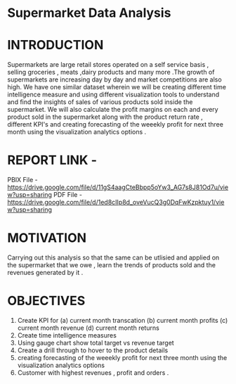 # Supermarket Data Analysis

# INTRODUCTION 
Supermarkets are large retail stores operated on a self service basis , selling groceries , meats ,dairy products and many more .The growth of supermarkets are increasing day by day and market competitions are also high. We have one similar dataset wherein we will be creating different time intelligence measure and using different visualization tools to understand and find the insights of sales of various products sold inside the supermarket. We will also calculate the profit margins on each and every product sold in the supermarket along with the product return rate , different KPI's and creating forecasting of the weeekly profit for next three month using the visualization analytics options .

# REPORT LINK -
PBIX File - https://drive.google.com/file/d/11gS4aagCteBbpp5oYw3_AG7s8J81Od7u/view?usp=sharing
PDF File - https://drive.google.com/file/d/1ed8cIIp8d_oveVucQ3g0DqFwKzpktuy1/view?usp=sharing

# MOTIVATION 
Carrying out this analysis so that the same can be utlisied and applied on the supermarket that we owe , learn the trends of products sold and the revenues generated 
by it  . 

# OBJECTIVES
1. Create KPI for (a) current month transcation (b) current month profits (c) current month revenue (d) current month returns 
2. Create time intelligence measures 
3. Using gauge chart show total target vs revenue target 
4. Create a drill through to hover to the product details 
5. creating forecasting of the weeekly profit for next three month using the visualization analytics options 
6. Customer with highest revenues , profit and orders . 

